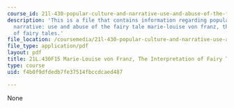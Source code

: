 ```yaml
---
course_id: 21l-430-popular-culture-and-narrative-use-and-abuse-of-the-fairy-tale-fall-2015
description: 'This is a file that contains information regarding popular culture and
  narrative: use and abuse of the fairy tale marie-louise von franz, the interpretation
  of fairy tales.'
file_location: /coursemedia/21l-430-popular-culture-and-narrative-use-and-abuse-of-the-fairy-tale-fall-2015/f4b0f9dfdedb7fe37514fbccdcaed487_MIT21L_430F15_Marie.pdf
file_type: application/pdf
layout: pdf
title: 21L.430F15 Marie-Louise von Franz, The Interpretation of Fairy Tales
type: course
uid: f4b0f9dfdedb7fe37514fbccdcaed487

---
```

None